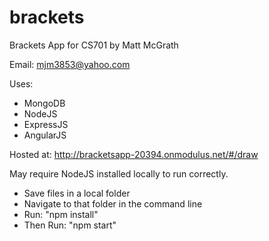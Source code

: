 brackets
========

Brackets App for CS701
by Matt McGrath

Email: mjm3853@yahoo.com

Uses:
- MongoDB
- NodeJS
- ExpressJS
- AngularJS

Hosted at: http://bracketsapp-20394.onmodulus.net/#/draw

May require NodeJS installed locally to run correctly.
- Save files in a local folder
- Navigate to that folder in the command line
- Run: "npm install"
- Then Run: "npm start"
